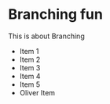 # Branching fun
This is about Branching

* Item 1
* Item 2
* Item 3
* Item 4
* Item 5
* Oliver Item
